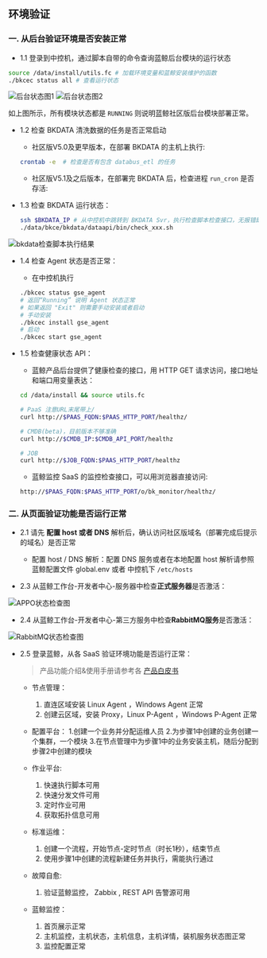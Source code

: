 ## 环境验证

### 一. 从后台验证环境是否安装正常

* 1.1 登录到中控机，通过脚本自带的命令查询蓝鲸后台模块的运行状态
```bash
source /data/install/utils.fc # 加载环境变量和蓝鲸安装维护的函数
./bkcec status all # 查看运行状态
```
![后台状态图1](/assets/check1.png)
![后台状态图2](/assets/check2.png)

如上图所示，所有模块状态都是 `RUNNING` 则说明蓝鲸社区版后台模块部署正常。

* 1.2 检查 BKDATA 清洗数据的任务是否正常启动

  - 社区版V5.0及更早版本，在部署 BKDATA 的主机上执行:
  ```bash
  crontab -e  # 检查是否有包含 databus_etl 的任务
  ```
  - 社区版V5.1及之后版本，在部署完 BKDATA 后，检查进程  `run_cron` 是否存活:

* 1.3 检查 BKDATA 运行状态：
  ```bash
  ssh $BKDATA_IP # 从中控机中跳转到 BKDATA Svr，执行检查脚本检查接口，无报错即正常
  ./data/bkce/bkdata/dataapi/bin/check_xxx.sh
  ```
![bkdata检查脚本执行结果](/assets/check3.png)

* 1.4 检查 Agent 状态是否正常：
  - 在中控机执行
  ```bash
  ./bkcec status gse_agent
  # 返回“Running” 说明 Agent 状态正常
  # 如果返回 "Exit" 则需要手动安装或者启动
  # 手动安装
  ./bkcec install gse_agent
  # 启动
  ./bkcec start gse_agent
  ```

* 1.5 检查健康状态 API：

  - 蓝鲸产品后台提供了健康检查的接口，用 HTTP GET 请求访问，接口地址和端口用变量表达：

  ```bash
  cd /data/install && source utils.fc

  # PaaS 注意URL末尾带上/
  curl http://$PAAS_FQDN:$PAAS_HTTP_PORT/healthz/

  # CMDB(beta)，目前版本不够准确
  curl http://$CMDB_IP:$CMDB_API_PORT/healthz

  # JOB
  curl http://$JOB_FQDN:$PAAS_HTTP_PORT/healthz
  ```

  - 蓝鲸监控 SaaS 的监控检查接口，可以用浏览器直接访问:
  ```bash
  http://$PAAS_FQDN:$PAAS_HTTP_PORT/o/bk_monitor/healthz/
  ```

### 二. 从页面验证功能是否运行正常

* 2.1 请先 **配置 host 或者 DNS** 解析后，确认访问社区版域名（部署完成后提示的域名）是否正常
  - 配置 host / DNS 解析：配置 DNS 服务或者在本地配置 host 解析请参照 蓝鲸配置文件 global.env 或者 中控机下 `/etc/hosts`   

* 2.3 从蓝鲸工作台-开发者中心-服务器中检查**正式服务器**是否激活：

![APPO状态检查图](/assets/paas_appostatuscheck.png)

* 2.4 从蓝鲸工作台-开发者中心-第三方服务中检查**RabbitMQ服务**是否激活：

![RabbitMQ状态检查图](/assets/paas_rabbitmqstatuscheck.png)

* 2.5 登录蓝鲸，从各 SaaS 验证环境功能是否运行正常：

  > 产品功能介绍&使用手册请参考各 [产品白皮书](https://bk.tencent.com/docs/)

  - 节点管理：
    1. 直连区域安装 Linux Agent ，Windows Agent 正常
    2. 创建云区域，安装 Proxy，Linux P-Agent ，Windows P-Agent 正常

  - 配置平台：
    1.创建一个业务并分配运维人员
    2.为步骤1中创建的业务创建一个集群，一个模块
    3.在节点管理中为步骤1中的业务安装主机，随后分配到步骤2中创建的模块

  - 作业平台:
    1. 快速执行脚本可用
    2. 快速分发文件可用
    3. 定时作业可用
    4. 获取拓扑信息可用

  - 标准运维：
    1. 创建一个流程，开始节点-定时节点（时长1秒），结束节点
    2. 使用步骤1中创建的流程新建任务并执行，需能执行通过

  - 故障自愈:
    1. 验证蓝鲸监控， Zabbix , REST API 告警源可用

  - 蓝鲸监控：
    1. 首页展示正常
    2. 主机监控，主机状态，主机信息，主机详情，装机服务状态图正常
    3. 监控配置正常
